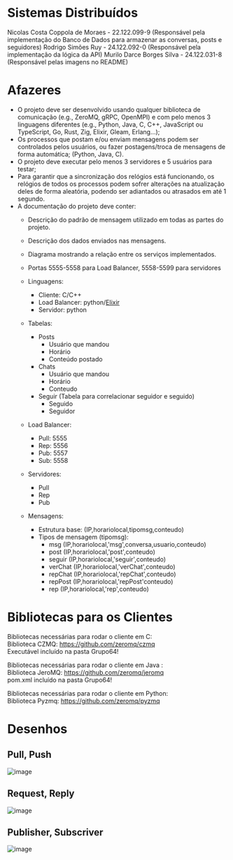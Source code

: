 # Sistemas Distribuídos
Nicolas Costa Coppola de Moraes - 22.122.099-9  (Responsável pela implementação do Banco de Dados para armazenar as conversas, posts e seguidores)
Rodrigo Simões Ruy - 24.122.092-0               (Responsável pela implementação da lógica da API)
Murilo Darce Borges Silva - 24.122.031-8        (Responsável pelas imagens no README)

# Afazeres
* O projeto deve ser desenvolvido usando qualquer biblioteca de comunicação (e.g., ZeroMQ, gRPC, OpenMPI) e com pelo menos 3 linguagens diferentes (e.g., Python, Java, C, C++, JavaScript ou TypeScript, Go, Rust, Zig, Elixir, Gleam, Erlang...);
* Os processos que postam e/ou enviam mensagens podem ser controlados pelos usuários, ou fazer postagens/troca de mensagens de forma automática; (Python, Java, C).
* O projeto deve executar pelo menos 3 servidores e 5 usuários para testar;
* Para garantir que a sincronização dos relógios está funcionando, os relógios de todos os processos podem sofrer alterações na atualização deles de forma aleatória, podendo ser adiantados ou atrasados em até 1 segundo.
* A documentação do projeto deve conter:
  * Descrição do padrão de mensagem utilizado em todas as partes do projeto.
  * Descrição dos dados enviados nas mensagens.
  * Diagrama mostrando a relação entre os serviços implementados.

  * Portas 5555-5558 para Load Balancer, 5558-5599 para servidores
  
  * Linguagens:
    * Cliente: C/C++
    * Load Balancer: python/[Elixir](https://github.com/mdarce765/SistemasDistribuidos/tree/main/loadbalancer)
    * Servidor: python

  * Tabelas:
    * Posts
      * Usuário que mandou
      * Horário 
      * Conteúdo postado
    * Chats
      * Usuário que mandou
      * Horário
      * Conteudo
    * Seguir (Tabela para correlacionar seguidor e seguido)
      * Seguido
      * Seguidor

  * Load Balancer:
    * Pull: 5555
    * Rep: 5556
    * Pub: 5557
    * Sub: 5558

  * Servidores:
    * Pull
    * Rep
    * Pub
      
  * Mensagens:
    *  Estrutura base: (IP,horariolocal,tipomsg,conteudo)
    *  Tipos de mensagem (tipomsg):
       *  msg (IP,horariolocal,'msg',conversa,usuario,conteudo)
       *  post (IP,horariolocal,'post',conteudo)
       *  seguir (IP,horariolocal,'seguir',conteudo)
       *  verChat (IP,horariolocal,'verChat',conteudo)
       *  repChat (IP,horariolocal,'repChat',conteudo)
       *  repPost (IP,horariolocal,'repPost'conteudo)
       *  rep (IP,horariolocal,'rep',conteudo)
   
# Bibliotecas para os Clientes
Bibliotecas necessárias para rodar o cliente em C:  
Biblioteca CZMQ: https://github.com/zeromq/czmq   
Executável incluído na pasta Grupo64!

Bibliotecas necessárias para rodar o cliente em Java :  
Biblioteca JeroMQ: https://github.com/zeromq/jeromq  
pom.xml incluído na pasta Grupo64!  

Bibliotecas necessárias para rodar o cliente em Python:  
Biblioteca Pyzmq: https://github.com/zeromq/pyzmq  

# Desenhos
## Pull, Push
![image](https://github.com/user-attachments/assets/bacee72d-6d38-4aae-acc0-5c112d32ba95)

## Request, Reply
![image](https://github.com/user-attachments/assets/1eecd3f3-1e91-40b4-874c-25fa799c4e23)

## Publisher, Subscriver
![image](https://github.com/user-attachments/assets/7408570f-8c37-4a81-acf7-6b13f2de46e5)
